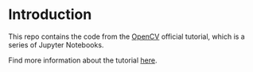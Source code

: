 # Introduction

This repo contains the code from the [OpenCV](https://opencv.org) official tutorial, which is a series of Jupyter Notebooks.

Find more information about the tutorial [here](https://courses.opencv.org/).
